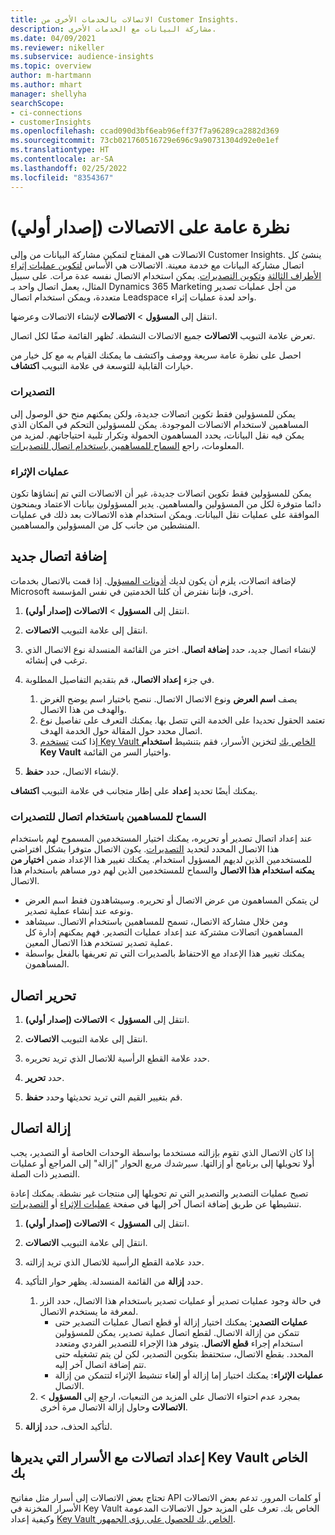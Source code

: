 ```yaml
---
title: الاتصالات بالخدمات الأخرى من Customer Insights.
description: مشاركة البيانات مع الخدمات الأخرى.
ms.date: 04/09/2021
ms.reviewer: nikeller
ms.subservice: audience-insights
ms.topic: overview
author: m-hartmann
ms.author: mhart
manager: shellyha
searchScope:
- ci-connections
- customerInsights
ms.openlocfilehash: ccad090d3bf6eab96eff37f7a96289ca2882d369
ms.sourcegitcommit: 73cb021760516729e696c9a90731304d92e0e1ef
ms.translationtype: HT
ms.contentlocale: ar-SA
ms.lasthandoff: 02/25/2022
ms.locfileid: "8354367"
---
```

# <a name="connections-preview-overview"></a>نظرة عامة على الاتصالات (إصدار أولي)

الاتصالات هي المفتاح لتمكين مشاركة البيانات من وإلى Customer Insights. ينشئ كل اتصال مشاركة البيانات مع خدمة معينة. الاتصالات هي الأساس [لتكوين عمليات إثراء الأطراف الثالثة](enrichment-hub.md) و[تكوين التصديرات](export-destinations.md). يمكن استخدام الاتصال نفسه عدة مرات. على سبيل المثال، يعمل اتصال واحد بـ Dynamics 365 Marketing من أجل عمليات تصدير متعددة، ويمكن استخدام اتصال Leadspace واحد لعدة عمليات إثراء.

انتقل إلى **المسؤول** > **الاتصالات** لإنشاء الاتصالات وعرضها.

تعرض علامة التبويب **الاتصالات** جميع الاتصالات النشطة. تُظهر القائمة صفًا لكل اتصال. 

احصل على نظرة عامة سريعة ووصف واكتشف ما يمكنك القيام به مع كل خيار من خيارات القابلية للتوسعة في علامة التبويب **اكتشاف**.

### <a name="exports"></a>التصديرات

يمكن للمسؤولين فقط تكوين اتصالات جديدة، ولكن يمكنهم منح حق الوصول إلى المساهمين لاستخدام الاتصالات الموجودة. يمكن للمسؤولين التحكم في المكان الذي يمكن فيه نقل البيانات، يحدد المساهمون الحمولة وتكرار تلبية احتياجاتهم. لمزيد من المعلومات، راجع [السماح للمساهمين باستخدام اتصال للتصديرات](#allow-contributors-to-use-a-connection-for-exports).

### <a name="enrichments"></a>عمليات الإثراء

يمكن للمسؤولين فقط تكوين اتصالات جديدة، غير أن الاتصالات التي تم إنشاؤها تكون دائما متوفرة لكل من المسؤولين والمساهمين. يدير المسؤولون بيانات الاعتماد ويمنحون الموافقة على عمليات نقل البيانات. ويمكن استخدام هذه الاتصالات بعد ذلك في عمليات المنشطين من جانب كل من المسؤولين والمساهمين.

## <a name="add-a-new-connection"></a>إضافة اتصال جديد

لإضافة اتصالات، يلزم أن يكون لديك [أذونات المسؤول](permissions.md). إذا قمت بالاتصال بخدمات Microsoft أخرى، فإننا نفترض أن كلتا الخدمتين في نفس المؤسسة.

1. انتقل إلى **المسؤول** > **الاتصالات (إصدار أولي)**.

1. انتقل إلى علامة التبويب **الاتصالات**.

1. لإنشاء اتصال جديد، حدد **إضافة اتصال**. اختر من القائمة المنسدلة نوع الاتصال الذي ترغب في إنشائه.

1. في جزء **إعداد الاتصال**، قم بتقديم التفاصيل المطلوبة. 
   1. يصف **اسم العرض** ونوع الاتصال الاتصال. ننصح باختيار اسم يوضح الغرض والهدف من هذا الاتصال.
   1. تعتمد الحقول تحديدا على الخدمة التي تتصل بها. يمكنك التعرف على تفاصيل نوع اتصال محدد حول المقالة حول الخدمة الهدف.
   1. إذا كنت [تستخدم Key Vault الخاص بك](use-azure-key-vault.md) لتخزين الأسرار، فقم بتنشيط **استخدام Key Vault** واختيار السر من القائمة.

1. لإنشاء الاتصال، حدد **حفظ**.

يمكنك أيضًا تحديد **إعداد** على إطار متجانب في علامة التبويب **اكتشاف**.

### <a name="allow-contributors-to-use-a-connection-for-exports"></a>السماح للمساهمين باستخدام اتصال للتصديرات

عند إعداد اتصال تصدير أو تحريره، يمكنك اختيار المستخدمين المسموح لهم باستخدام هذا الاتصال المحدد لتحديد [التصديرات](export-destinations.md). يكون الاتصال متوفرا بشكل افتراضي للمستخدمين الذين لديهم المسؤول استخدام. يمكنك تغيير هذا الإعداد ضمن **اختيار من يمكنه استخدام هذا الاتصال** والسماح للمستخدمين الذين لهم دور مساهم باستخدام هذا الاتصال.

- لن يتمكن المساهمون من عرض الاتصال أو تحريره. وسيشاهدون فقط اسم العرض ونوعه عند إنشاء عملية تصدير.
- ومن خلال مشاركة الاتصال، تسمح للمساهمين باستخدام الاتصال. سيشاهد المساهمون اتصالات مشتركة عند إعداد عمليات التصدير. فهم يمكنهم إدارة كل عملية تصدير تستخدم هذا الاتصال المعين.
- يمكنك تغيير هذا الإعداد مع الاحتفاظ بالصديرات التي تم تعريفها بالفعل بواسطة المساهمون.

## <a name="edit-a-connection"></a>تحرير اتصال

1. انتقل إلى **المسؤول** > **الاتصالات (إصدار أولي)**.

1. انتقل إلى علامة التبويب **الاتصالات**.

1. حدد علامة القطع الرأسية للاتصال الذي تريد تحريره.

1. حدد **تحرير**.

1. قم بتغيير القيم التي تريد تحديثها وحدد **حفظ**.

## <a name="remove-a-connection"></a>إزالة اتصال

إذا كان الاتصال الذي تقوم بإزالته مستخدما بواسطة الوحدات الخاصة أو التصدير، يجب أولا تحويلها إلى برنامج أو إزالتها. سيرشدك مربع الحوار "إزالة" إلى المراجع أو عمليات التصدير ذات الصلة. 

تصبح عمليات التصدير والتصدير التي تم تحويلها إلى منتجات غير نشطة. يمكنك إعادة تنشيطها عن طريق إضافة اتصال آخر إليها في صفحة [عمليات الإثراء](enrichment-hub.md) أو [التصديرات](export-destinations.md).

1. انتقل إلى **المسؤول** > **الاتصالات (إصدار أولي)**.

1. انتقل إلى علامة التبويب **الاتصالات**.

1. حدد علامة القطع الرأسية للاتصال الذي تريد إزالته.

1. حدد **إزالة** من القائمة المنسدلة. يظهر حوار التأكيد.

   1. في حالة وجود عمليات تصدير أو عمليات تصدير باستخدام هذا الاتصال، حدد الزر لمعرفة ما يستخدم الاتصال.
      - **عمليات التصدير**: يمكنك اختيار إزالة أو قطع اتصال عمليات التصدير حتى تتمكن من إزالة الاتصال. لقطع اتصال عملية تصدير، يمكن للمسؤولين استخدام إجراء **قطع الاتصال**. يتوفر هذا الإجراء للتصدير الفردي ومتعدد المحدد. بقطع الاتصال، ستحتفظ بتكوين التصدير، لكن لن يتم تشغيله حتى تتم إضافة اتصال آخر إليه.
      - **عمليات الإثراء**: يمكنك اختيار إما إزالة أو إلغاء تنشيط الإثراء لتتمكن من إزالة الاتصال. 
   1. بمجرد عدم احتواء الاتصال على المزيد من التبعيات، ارجع إلى **المسؤول** > **الاتصالات** وحاول إزالة الاتصال مرة أخرى.

1. لتأكيد الحذف، حدد **إزالة**.

## <a name="set-up-connections-with-secrets-managed-by-your-own-key-vault"></a>إعداد اتصالات مع الأسرار التي يديرها Key Vault الخاص بك

تحتاج بعض الاتصالات إلى أسرار مثل مفاتيح API أو كلمات المرور. تدعم بعض الاتصالات الأسرار المخزنة في Key Vault الخاص بك. تعرف على المزيد حول الاتصالات المدعومة وكيفية إعداد [Key Vault الخاص بك للحصول على رؤى الجمهور](use-azure-key-vault.md).
